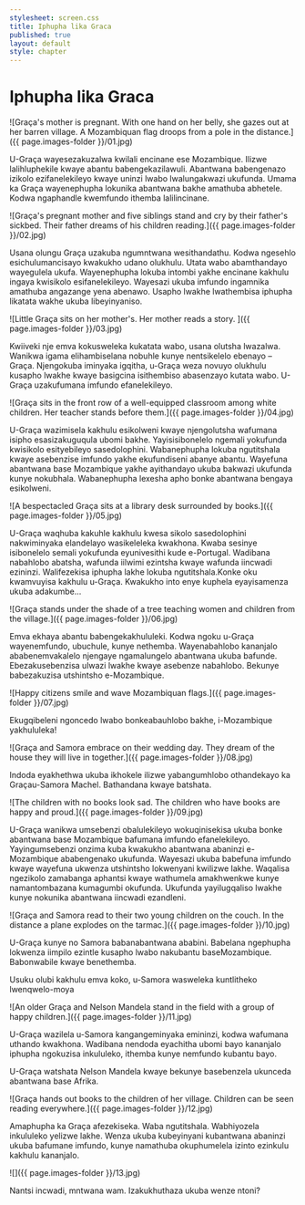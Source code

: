 ```yaml
---
stylesheet: screen.css
title: Iphupha lika Graca
published: true
layout: default
style: chapter
---
```


# Iphupha lika Graca

![Graça's mother is pregnant. With one hand on her belly, she gazes out at her barren village. A Mozambiquan flag droops from a pole in the distance.]({{ page.images-folder }}/01.jpg)

U-Graça wayesezakuzalwa kwilali encinane ese Mozambique. Ilizwe lalihluphekile kwaye abantu babengekazilawuli. Abantwana babengenazo izikolo ezifanelekileyo kwaye uninzi lwabo lwalungakwazi ukufunda. Umama ka Graça wayenephupha lokunika abantwana bakhe amathuba abhetele. Kodwa ngaphandle kwemfundo ithemba lalilincinane.

![Graça's pregnant mother and five siblings stand and cry by their father's sickbed. Their father dreams of his children reading.]({{ page.images-folder }}/02.jpg)

Usana olungu Graça uzakuba ngumntwana wesithandathu. Kodwa ngesehlo esichulumancisayo kwakukho udano olukhulu. Utata wabo abamthandayo wayegulela ukufa. Wayenephupha lokuba intombi yakhe encinane kakhulu ingaya kwisikolo esifanelekileyo. Wayesazi ukuba imfundo ingamnika amathuba angazange yena abenawo. Usapho lwakhe lwathembisa iphupha likatata wakhe ukuba libeyinyaniso.

![Little Graça sits on her mother's. Her mother reads a story. ]({{ page.images-folder }}/03.jpg)

Kwiiveki nje emva kokusweleka kukatata wabo, usana olutsha lwazalwa. Wanikwa igama elihambiselana nobuhle kunye nentsikelelo ebenayo – Graça. Njengokuba iminyaka igqitha, u-Graça weza novuyo olukhulu kusapho lwakhe kwaye basigcina isithembiso abasenzayo kutata wabo. U-Graça uzakufumana imfundo efanelekileyo.

![Graça sits in the front row of a well-equipped classroom among white children. Her teacher stands before them.]({{ page.images-folder }}/04.jpg)

U-Graça wazimisela kakhulu esikolweni kwaye njengolutsha wafumana isipho esasizakuguqula ubomi bakhe. Yayisisibonelelo ngemali yokufunda kwisikolo esityebileyo sasedolophini. Wabanephupha lokuba ngutitshala kwaye asebenzise imfundo yakhe ekufundiseni abanye abantu. Wayefuna abantwana base Mozambique yakhe ayithandayo ukuba bakwazi ukufunda kunye nokubhala. Wabanephupha lexesha apho bonke abantwana bengaya esikolweni.

![A bespectacled Graça sits at a library desk surrounded by books.]({{ page.images-folder }}/05.jpg)

U-Graça waqhuba kakuhle kakhulu kwesa sikolo sasedolophini nakwiminyaka elandelayo wasikeleleka kwakhona. Kwaba sesinye isibonelelo semali yokufunda eyunivesithi kude e-Portugal. Wadibana nabahlobo abatsha, wafunda iilwimi ezintsha kwaye wafunda iincwadi ezininzi. Walifezekisa iphupha lakhe lokuba ngutitshala.Konke oku kwamvuyisa kakhulu u-Graça. Kwakukho into enye kuphela eyayisamenza ukuba adakumbe...

![Graça stands under the shade of a tree teaching women and children from the village.]({{ page.images-folder }}/06.jpg)

Emva ekhaya abantu babengekakhululeki. Kodwa ngoku u-Graça wayenemfundo, ubuchule, kunye nethemba. Wayenabahlobo kananjalo ababenemvakalelo njengaye ngamalungelo abantwana ukuba bafunde. Ebezakusebenzisa ulwazi lwakhe kwaye asebenze nabahlobo. Bekunye babezakuzisa utshintsho e-Mozambique.

![Happy citizens smile and wave Mozambiquan flags.]({{ page.images-folder }}/07.jpg)

Ekugqibeleni ngoncedo lwabo bonkeabauhlobo bakhe, i-Mozambique yakhululeka!

![Graça and Samora embrace on their wedding day. They dream of the house they will live in together.]({{ page.images-folder }}/08.jpg)

Indoda eyakhethwa ukuba ikhokele ilizwe yabangumhlobo othandekayo ka Graçau-Samora Machel. Bathandana kwaye batshata.

![The children with no books look sad. The children who have books are happy and proud.]({{ page.images-folder }}/09.jpg)

U-Graça wanikwa umsebenzi obalulekileyo wokuqinisekisa ukuba bonke abantwana base Mozambique bafumana imfundo efanelekileyo. Yayingumsebenzi onzima kuba kwakukho abantwana abaninzi e-Mozambique ababengenako ukufunda. Wayesazi ukuba babefuna imfundo kwaye wayefuna ukwenza utshintsho lokwenyani kwilizwe lakhe. Waqalisa ngezikolo zamabanga aphantsi kwaye wathumela amakhwenkwe kunye namantombazana kumagumbi okufunda. Ukufunda yayilugqaliso lwakhe kunye nokunika abantwana iincwadi ezandleni.

![Graça and Samora read to their two young children on the couch. In the distance a plane explodes on the tarmac.]({{ page.images-folder }}/10.jpg)

U-Graça kunye no Samora babanabantwana ababini. Babelana ngephupha lokwenza iimpilo ezintle kusapho lwabo nakubantu baseMozambique. Babonwabile kwaye benethemba.

Usuku olubi kakhulu emva koko, u-Samora wasweleka kuntlitheko lwenqwelo-moya

![An older Graça and Nelson Mandela stand in the field with a group of happy children.]({{ page.images-folder }}/11.jpg)

U-Graça wazilela u-Samora kangangeminyaka emininzi, kodwa wafumana uthando kwakhona. Wadibana nendoda eyachitha ubomi bayo kananjalo iphupha ngokuzisa inkululeko, ithemba kunye nemfundo kubantu bayo.

U-Graça watshata Nelson Mandela kwaye bekunye basebenzela ukunceda abantwana base Afrika.

![Graça hands out books to the children of her village. Children can be seen reading everywhere.]({{ page.images-folder }}/12.jpg)

Amaphupha ka Graça afezekiseka. Waba ngutitshala. Wabhiyozela inkululeko yelizwe lakhe. Wenza ukuba kubeyinyani kubantwana abaninzi ukuba bafumane imfundo, kunye namathuba okuphumelela izinto ezinkulu kakhulu kananjalo.

![]({{ page.images-folder }}/13.jpg)

Nantsi incwadi, mntwana wam. Izakukhuthaza ukuba wenze ntoni?